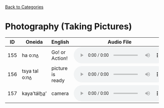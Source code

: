 [Back to Categories](../index.md)

# Photography (Taking Pictures)

| ID | Oneida | English | Audio File |
|---|---|---|---|
| 155 | ha  o:nʌ̲ | Go! or Action! | <audio src="../audio/155.mp3" controls></audio> |
| 156 | tsya tal o:nʌ̲ | picture is ready | <audio src="../audio/156.mp3" controls></audio> |
| 157 | kaya’tálh̲a̲’ | camera | <audio src="../audio/157.mp3" controls></audio> |